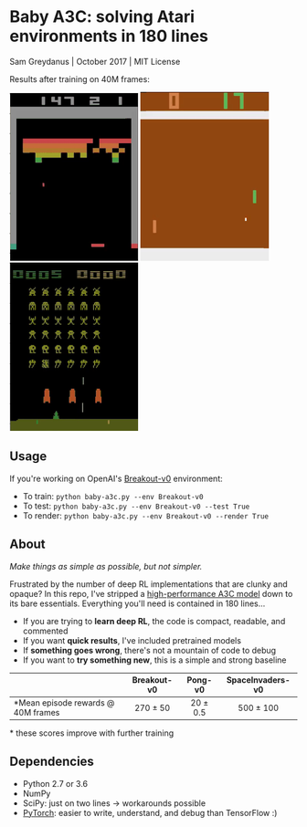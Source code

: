 Baby A3C: solving Atari environments in 180 lines
=======
Sam Greydanus | October 2017 | MIT License

Results after training on 40M frames:

![breakout-v0.gif](breakout-v0/breakout-v0.gif)
![pong-v0.gif](pong-v0/pong-v0.gif)
![spaceinvaders-v0.gif](spaceinvaders-v0/spaceinvaders-v0.gif)

Usage
--------

If you're working on OpenAI's [Breakout-v0](https://gym.openai.com/envs/Breakout-v0/) environment:
 * To train: `python baby-a3c.py --env Breakout-v0`
 * To test: `python baby-a3c.py --env Breakout-v0 --test True`
 * To render: `python baby-a3c.py --env Breakout-v0 --render True`

About
--------

_Make things as simple as possible, but not simpler._

Frustrated by the number of deep RL implementations that are clunky and opaque? In this repo, I've stripped a [high-performance A3C model](https://github.com/ikostrikov/pytorch-a3c) down to its bare essentials. Everything you'll need is contained in 180 lines...
	
 * If you are trying to **learn deep RL**, the code is compact, readable, and commented
 * If you want **quick results**, I've included pretrained models
 * If **something goes wrong**, there's not a mountain of code to debug
 * If you want to **try something new**, this is a simple and strong baseline

|			                        | Breakout-v0   | Pong-v0       | SpaceInvaders-v0  |
| -------------                     | :------------:| :------------:| :------------:    |
| *Mean episode rewards @ 40M frames | 270 ± 50     | 20 ± 0.5      | 500 ± 100         |

\* these scores improve with further training

Dependencies
--------
 * Python 2.7 or 3.6
 * NumPy
 * SciPy: just on two lines -> workarounds possible
 * [PyTorch](http://pytorch.org/): easier to write, understand, and debug than TensorFlow :)
